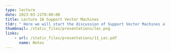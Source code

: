 ```yaml
---
type: lecture
date: 2023-03-21T8:00:00
title: Lecture 18 Support Vector Machines
tldr: " Here we will start the discussion of Support Vector Machines algorithm"
thumbnail: /static_files/presentations/lec.png
links: 
    - url: /static_files/presentations/11_Lec.pdf
      name: Notes
---
```

<!--**Suggested Readings:**
- [Imbalanced Class (Colab)](https://colab.research.google.com/drive/1mK5sPFS3hfBLo2yFGLrNFK9FyDZOmP64?usp=sharing)-->

